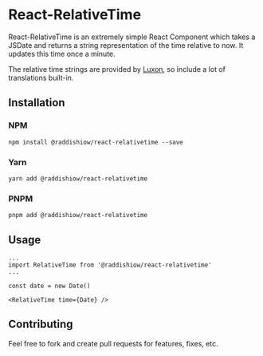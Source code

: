 # React-RelativeTime

React-RelativeTime is an extremely simple React Component which takes a JSDate and returns a string representation of the time relative to now.
It updates this time once a minute.

The relative time strings are provided by [Luxon](https://moment.github.io/luxon/), so include a lot of translations built-in.

## Installation

### NPM
`npm install @raddishiow/react-relativetime --save`
### Yarn
`yarn add @raddishiow/react-relativetime`
### PNPM
`pnpm add @raddishiow/react-relativetime`

## Usage

```
...
import RelativeTime from '@raddishiow/react-relativetime'
...

const date = new Date()

<RelativeTime time={Date} />
```

## Contributing

Feel free to fork and create pull requests for features, fixes, etc.
